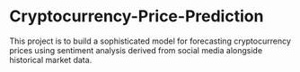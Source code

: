 # Cryptocurrency-Price-Prediction
This project is to build a sophisticated model for forecasting cryptocurrency prices using sentiment analysis derived from social media alongside historical market data.
